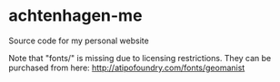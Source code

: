 # achtenhagen-me
Source code for my personal website

Note that "fonts/" is missing due to licensing restrictions.
They can be purchased from here: http://atipofoundry.com/fonts/geomanist

